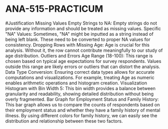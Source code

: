 # ANA-515-PRACTICUM
#Justification
Missing Values
Empty Strings to NA: Empty strings do not provide any information and should be treated as missing values.
Specific "NA" Values: Sometimes, "NA" might be inputted as a string instead of being left blank. These need to be converted to proper NA values for consistency.
Dropping Rows with Missing Age: Age is crucial for this analysis. Without it, the row cannot contribute meaningfully to our study of age distribution.
Outliers and Errors
Age Range (18-100): This range is chosen based on typical age expectations for survey respondents. Values outside this range are likely errors or outliers that can distort the analysis.
Data Type Conversion: Ensuring correct data types allows for accurate computations and visualizations. For example, treating Age as numeric enables arithmetic operations and histogram creation.
Visualization
Histogram with Bin Width 5: This bin width provides a balance between granularity and readability, showing detailed distribution without being overly fragmented.
Bar Graph for Employment Status and Family History: This bar graph allows us to compare the counts of respondents based on their employment status and whether they have a family history of mental illness. By using different colors for family history, we can easily see the distribution and relationship between these two factors.
